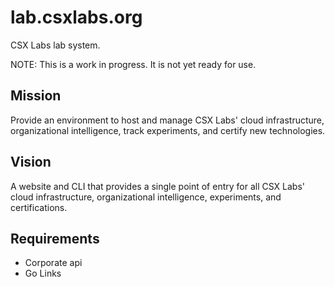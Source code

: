 # lab.csxlabs.org

CSX Labs lab system.

NOTE: This is a work in progress. It is not yet ready for use.

## Mission

Provide an environment to host and manage CSX Labs' cloud infrastructure, organizational intelligence, track experiments, and certify new technologies.

## Vision

A website and CLI that provides a single point of entry for all CSX Labs' cloud infrastructure, organizational intelligence, experiments, and certifications.

## Requirements

- Corporate api
- Go Links
